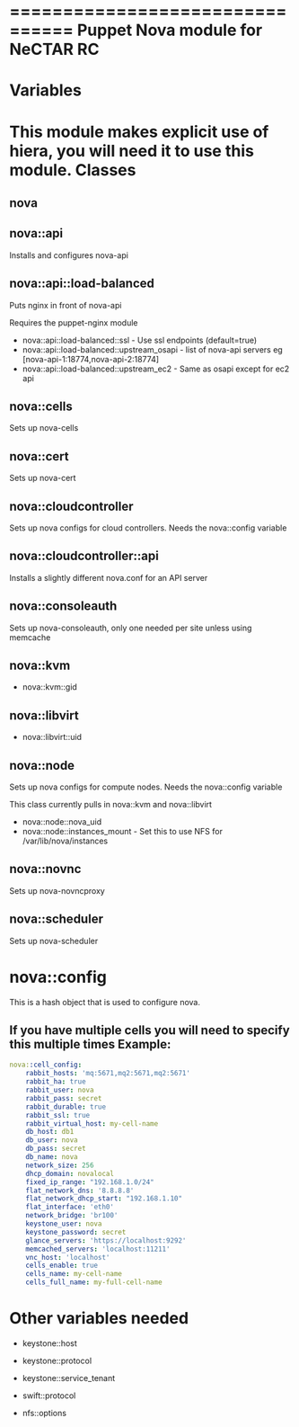 ================================
Puppet Nova module for NeCTAR RC
================================

Variables
=========

This module makes explicit use of hiera, you will need it to use this module.
Classes
=======

nova
----

nova::api
---------
Installs and configures nova-api

nova::api::load-balanced
------------------------
Puts nginx in front of nova-api

Requires the puppet-nginx module

 * nova::api::load-balanced::ssl - Use ssl endpoints (default=true)
 * nova::api::load-balanced::upstream_osapi - list of nova-api servers  eg [nova-api-1:18774,nova-api-2:18774]
 * nova::api::load-balanced::upstream_ec2 - Same as osapi except for ec2 api

nova::cells
-----------
Sets up nova-cells

nova::cert
----------
Sets up nova-cert

nova::cloudcontroller
---------------------
Sets up nova configs for cloud controllers. Needs the nova::config variable

nova::cloudcontroller::api
--------------------------
Installs a slightly different nova.conf for an API server

nova::consoleauth
-----------------
Sets up nova-consoleauth, only one needed per site unless using memcache

nova::kvm
---------
 * nova::kvm::gid

nova::libvirt
-------------
 * nova::libvirt::uid

nova::node
----------
Sets up nova configs for compute nodes. Needs the nova::config variable

This class currently pulls in nova::kvm and nova::libvirt

 * nova::node::nova_uid
 * nova::node::instances_mount - Set this to use NFS for /var/lib/nova/instances

nova::novnc
-----------
Sets up nova-novncproxy

nova::scheduler
---------------
Sets up nova-scheduler


nova::config
============

This is a hash object that is used to configure nova.

If you have multiple cells you will need to specify this multiple times
Example:
--------

```yaml
nova::cell_config:
    rabbit_hosts: 'mq:5671,mq2:5671,mq2:5671'
    rabbit_ha: true
    rabbit_user: nova
    rabbit_pass: secret
    rabbit_durable: true
    rabbit_ssl: true
    rabbit_virtual_host: my-cell-name
    db_host: db1
    db_user: nova
    db_pass: secret
    db_name: nova
    network_size: 256
    dhcp_domain: novalocal
    fixed_ip_range: "192.168.1.0/24"
    flat_network_dns: '8.8.8.8'
    flat_network_dhcp_start: "192.168.1.10"
    flat_interface: 'eth0'
    network_bridge: 'br100'
    keystone_user: nova
    keystone_password: secret     
    glance_servers: 'https://localhost:9292'
    memcached_servers: 'localhost:11211'
    vnc_host: 'localhost'
    cells_enable: true
    cells_name: my-cell-name
    cells_full_name: my-full-cell-name
```

Other variables needed
======================

 * keystone::host
 * keystone::protocol
 * keystone::service_tenant

 * swift::protocol
 * nfs::options
